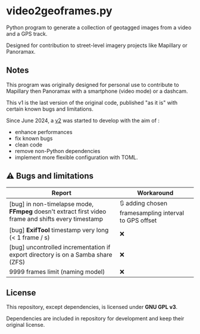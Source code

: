 # video2geoframes.py

Python program to generate a collection of geotagged images from a video and a GPS track.

Designed for contribution to street-level imagery projects like Mapillary or Panoramax.

## Notes

This program was originally designed for personal use to contribute to Mapillary then Panoramax with a smartphone
(video mode) or a dashcam.

This v1 is the last version of the original code, published "as it is" with certain known bugs and limitations.

Since June 2024, a [v2](https://git.luc-geo.fr/lumathieu/video2geoframes.py/src/branch/v2) was started to develop with
the aim of :
* enhance performances
* fix known bugs
* clean code
* remove non-Python dependencies
* implement more flexible configuration with TOML.

## ⚠ Bugs and limitations

| Report                                                                                               | Workaround                                            |
|------------------------------------------------------------------------------------------------------|-------------------------------------------------------|
| [bug] in non-timelapse mode, **FFmpeg** doesn't extract first video frame and shifts every timestamp | 🔃 adding chosen framesampling interval to GPS offset |
| [bug] **ExifTool** timestamp very long (< 1 frame / s)                                               | ❌                                                     |  
| [bug] uncontrolled incrementation if export directory is on a Samba share (ZFS)                      | ❌                                                     |
| 9999 frames limit (naming model)                                                                     | ❌                                                     |

## License

This repository, except dependencies, is licensed under **GNU GPL v3**.

Dependencies are included in repository for development and keep their original license.